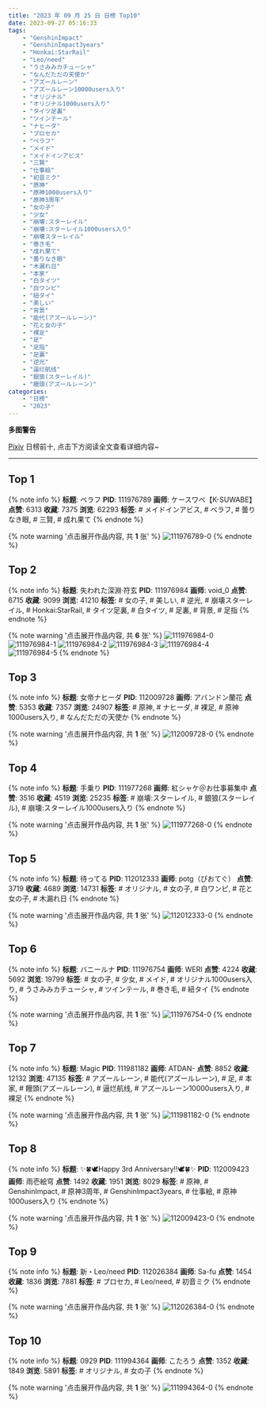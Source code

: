 ```yaml
---
title: "2023 年 09 月 25 日 日榜 Top10"
date: 2023-09-27 05:16:33
tags:
    - "GenshinImpact"
    - "GenshinImpact3years"
    - "Honkai:StarRail"
    - "Leo/need"
    - "うさみみカチューシャ"
    - "なんだただの天使か"
    - "アズールレーン"
    - "アズールレーン10000users入り"
    - "オリジナル"
    - "オリジナル1000users入り"
    - "タイツ足裏"
    - "ツインテール"
    - "ナヒーダ"
    - "プロセカ"
    - "ベラフ"
    - "メイド"
    - "メイドインアビス"
    - "三賢"
    - "仕事絵"
    - "初音ミク"
    - "原神"
    - "原神1000users入り"
    - "原神3周年"
    - "女の子"
    - "少女"
    - "崩壊:スターレイル"
    - "崩壊:スターレイル1000users入り"
    - "崩壊スターレイル"
    - "巻き毛"
    - "成れ果て"
    - "曇りなき眼"
    - "木漏れ日"
    - "本家"
    - "白タイツ"
    - "白ワンピ"
    - "紐タイ"
    - "美しい"
    - "背景"
    - "能代(アズールレーン)"
    - "花と女の子"
    - "裸足"
    - "足"
    - "足指"
    - "足裏"
    - "逆光"
    - "逼烂航线"
    - "銀狼(スターレイル)"
    - "饅頭(アズールレーン)"
categories:
    - "日榜"
    - "2023"
---
```


<i class="fa fa-triangle-exclamation"></i>**多图警告**<i class="fa fa-triangle-exclamation"></i>

[Pixiv](https://www.pixiv.net/) 日榜前十, 点击下方阅读全文查看详细内容~

<!-- more -->

---

## Top 1

{% note info %}
**标题**: ベラフ
**PID**: 111976789 **画师**: ケースワベ【K-SUWABE】
**点赞**: 6313 **收藏**: 7375 **浏览**: 62293
**标签**: # メイドインアビス, # ベラフ, # 曇りなき眼, # 三賢, # 成れ果て
{% endnote %}

{% note warning '点击展开作品内容, 共 **1** 张' %}
![111976789-0](https://i.pixiv.re/img-original/img/2023/09/24/00/00/48/111976789_p0.jpg)
{% endnote %}

## Top 2

{% note info %}
**标题**: 失われた深淵·符玄
**PID**: 111976984 **画师**: void_0
**点赞**: 6715 **收藏**: 9099 **浏览**: 41210
**标签**: # 女の子, # 美しい, # 逆光, # 崩壊スターレイル, # Honkai:StarRail, # タイツ足裏, # 白タイツ, # 足裏, # 背景, # 足指
{% endnote %}

{% note warning '点击展开作品内容, 共 **6** 张' %}
![111976984-0](https://i.pixiv.re/img-original/img/2023/09/24/00/02/49/111976984_p0.jpg)
![111976984-1](https://i.pixiv.re/img-original/img/2023/09/24/00/02/49/111976984_p1.jpg)
![111976984-2](https://i.pixiv.re/img-original/img/2023/09/24/00/02/49/111976984_p2.jpg)
![111976984-3](https://i.pixiv.re/img-original/img/2023/09/24/00/02/49/111976984_p3.jpg)
![111976984-4](https://i.pixiv.re/img-original/img/2023/09/24/00/02/49/111976984_p4.jpg)
![111976984-5](https://i.pixiv.re/img-original/img/2023/09/24/00/02/49/111976984_p5.jpg)
{% endnote %}

## Top 3

{% note info %}
**标题**: 女帝ナヒーダ
**PID**: 112009728 **画师**: アバンドン蘭花
**点赞**: 5353 **收藏**: 7357 **浏览**: 24907
**标签**: # 原神, # ナヒーダ, # 裸足, # 原神1000users入り, # なんだただの天使か
{% endnote %}

{% note warning '点击展开作品内容, 共 **1** 张' %}
![112009728-0](https://i.pixiv.re/img-original/img/2023/09/25/00/04/32/112009728_p0.jpg)
{% endnote %}

## Top 4

{% note info %}
**标题**: 手乗り
**PID**: 111977268 **画师**: 紅シャケ＠お仕事募集中
**点赞**: 3516 **收藏**: 4519 **浏览**: 25235
**标签**: # 崩壊:スターレイル, # 銀狼(スターレイル), # 崩壊:スターレイル1000users入り
{% endnote %}

{% note warning '点击展开作品内容, 共 **1** 张' %}
![111977268-0](https://i.pixiv.re/img-original/img/2023/09/24/00/08/10/111977268_p0.jpg)
{% endnote %}

## Top 5

{% note info %}
**标题**: 待ってる
**PID**: 112012333 **画师**: potg（ぴおてぐ）
**点赞**: 3719 **收藏**: 4689 **浏览**: 14731
**标签**: # オリジナル, # 女の子, # 白ワンピ, # 花と女の子, # 木漏れ日
{% endnote %}

{% note warning '点击展开作品内容, 共 **1** 张' %}
![112012333-0](https://i.pixiv.re/img-original/img/2023/09/25/01/33/24/112012333_p0.jpg)
{% endnote %}

## Top 6

{% note info %}
**标题**: バニールナ
**PID**: 111976754 **画师**: WERI
**点赞**: 4224 **收藏**: 5692 **浏览**: 19799
**标签**: # 女の子, # 少女, # メイド, # オリジナル1000users入り, # うさみみカチューシャ, # ツインテール, # 巻き毛, # 紐タイ
{% endnote %}

{% note warning '点击展开作品内容, 共 **1** 张' %}
![111976754-0](https://i.pixiv.re/img-original/img/2023/09/24/00/00/36/111976754_p0.png)
{% endnote %}

## Top 7

{% note info %}
**标题**: Magic
**PID**: 111981182 **画师**: ATDAN-
**点赞**: 8852 **收藏**: 12132 **浏览**: 47135
**标签**: # アズールレーン, # 能代(アズールレーン), # 足, # 本家, # 饅頭(アズールレーン), # 逼烂航线, # アズールレーン10000users入り, # 裸足
{% endnote %}

{% note warning '点击展开作品内容, 共 **1** 张' %}
![111981182-0](https://i.pixiv.re/img-original/img/2023/09/24/02/40/47/111981182_p0.jpg)
{% endnote %}

## Top 8

{% note info %}
**标题**: ✨🍀🕊Happy 3rd Anniversary!!🕊🍀✨
**PID**: 112009423 **画师**: 雨壱絵穹
**点赞**: 1492 **收藏**: 1951 **浏览**: 8029
**标签**: # 原神, # GenshinImpact, # 原神3周年, # GenshinImpact3years, # 仕事絵, # 原神1000users入り
{% endnote %}

{% note warning '点击展开作品内容, 共 **1** 张' %}
![112009423-0](https://i.pixiv.re/img-original/img/2023/09/25/00/00/55/112009423_p0.png)
{% endnote %}

## Top 9

{% note info %}
**标题**: 新・Leo/need
**PID**: 112026384 **画师**: Sa-fu
**点赞**: 1454 **收藏**: 1836 **浏览**: 7881
**标签**: # プロセカ, # Leo/need, # 初音ミク
{% endnote %}

{% note warning '点击展开作品内容, 共 **1** 张' %}
![112026384-0](https://i.pixiv.re/img-original/img/2023/09/25/18/41/11/112026384_p0.jpg)
{% endnote %}

## Top 10

{% note info %}
**标题**: 0929
**PID**: 111994364 **画师**: こたろう
**点赞**: 1352 **收藏**: 1849 **浏览**: 5891
**标签**: # オリジナル, # 女の子
{% endnote %}

{% note warning '点击展开作品内容, 共 **1** 张' %}
![111994364-0](https://i.pixiv.re/img-original/img/2023/09/24/16/06/39/111994364_p0.jpg)
{% endnote %}
